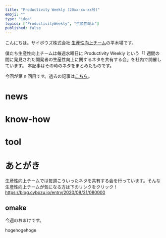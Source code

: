 ```yaml
---
title: "Productivity Weekly (20xx-xx-xx号)"
emoji: ""
type: "idea"
topics: ["ProductivityWeekly", "生産性向上"]
published: false
---
```


こんにちは。サイボウズ株式会社 [生産性向上チーム](https://blog.cybozu.io/entry/2020/08/31/080000)の平木場です。

僕たち生産性向上チームは毎週水曜日に Productivity Weekly という「1 週間の間に発見された開発者の生産性向上に関するネタを共有する会」を社内で開催しています。
本記事はその時のネタをまとめたものです。

今回が第 n 回目です。過去の記事は[こちら](https://zenn.dev/topics/productivityweekly)。

# news

# know-how

# tool

# あとがき


生産性向上チームでは毎週こういったネタを共有する会を行っています。そんな生産性向上チームが気になる方は下のリンクをクリック！
https://blog.cybozu.io/entry/2020/08/31/080000

## omake
今週のおまけです。

hogehogehoge
